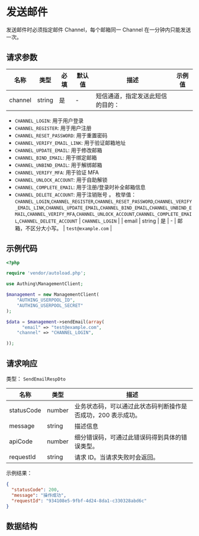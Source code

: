 # 发送邮件

<!--
  警告⚠️：
  不要直接修改该文档，
  https://github.com/Authing/authing-docs-factory
  使用该项目进行生成
-->

<LastUpdated />

发送邮件时必须指定邮件 Channel，每个邮箱同一 Channel 在一分钟内只能发送一次。

## 请求参数

| 名称 | 类型 | 必填 | 默认值 | 描述 | 示例值 |
| ---- | ---- | ---- | ---- | ---- | ---- |
| channel | string | 是 | - | 短信通道，指定发送此短信的目的：
- `CHANNEL_LOGIN`: 用于用户登录
- `CHANNEL_REGISTER`: 用于用户注册
- `CHANNEL_RESET_PASSWORD`: 用于重置密码
- `CHANNEL_VERIFY_EMAIL_LINK`: 用于验证邮箱地址
- `CHANNEL_UPDATE_EMAIL`: 用于修改邮箱
- `CHANNEL_BIND_EMAIL`: 用于绑定邮箱
- `CHANNEL_UNBIND_EMAIL`: 用于解绑邮箱
- `CHANNEL_VERIFY_MFA`: 用于验证 MFA
- `CHANNEL_UNLOCK_ACCOUNT`: 用于自助解锁
- `CHANNEL_COMPLETE_EMAIL`: 用于注册/登录时补全邮箱信息   
- `CHANNEL_DELETE_ACCOUNT`: 用于注销账号
。  枚举值：`CHANNEL_LOGIN`,`CHANNEL_REGISTER`,`CHANNEL_RESET_PASSWORD`,`CHANNEL_VERIFY_EMAIL_LINK`,`CHANNEL_UPDATE_EMAIL`,`CHANNEL_BIND_EMAIL`,`CHANNEL_UNBIND_EMAIL`,`CHANNEL_VERIFY_MFA`,`CHANNEL_UNLOCK_ACCOUNT`,`CHANNEL_COMPLETE_EMAIL`,`CHANNEL_DELETE_ACCOUNT` | `CHANNEL_LOGIN` |
| email | string | 是 | - | 邮箱，不区分大小写。   | `test@example.com` |


## 示例代码

```php
<?php

require 'vendor/autoload.php';

use Authing\ManagementClient;

$management = new ManagementClient(
    "AUTHING_USERPOOL_ID",
    "AUTHING_USERPOOL_SECRET"
);

$data = $management->sendEmail(array(
      "email" => "test@example.com",
    "channel" => "CHANNEL_LOGIN",

));
```


## 请求响应

类型： `SendEmailRespDto`

| 名称 | 类型 | 描述 |
| ---- | ---- | ---- |
| statusCode | number | 业务状态码，可以通过此状态码判断操作是否成功，200 表示成功。 |
| message | string | 描述信息 |
| apiCode | number | 细分错误码，可通过此错误码得到具体的错误类型。 |
| requestId | string | 请求 ID。当请求失败时会返回。 |



示例结果：

```json
{
  "statusCode": 200,
  "message": "操作成功",
  "requestId": "934108e5-9fbf-4d24-8da1-c330328abd6c"
}
```

## 数据结构


